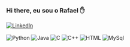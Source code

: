 ### Hi there, eu  sou o Rafael 	✋

[![Linkedln](https://img.shields.io/badge/LinkedIn-0077B5?style=for-the-badge&logo=linkedin&logoColor=white)](https://www.linkedin.com/in/rafael-freitas44/)
<div style="display: inline_block">
  <img align="center" alt="Python" src=https://img.shields.io/badge/Python-3776AB?style=for-the-badge&logo=python&logoColor=white" />
<img align="center" alt="Java" src=https://img.shields.io/badge/Java-ED8B00?style=for-the-badge&logo=openjdk&logoColor=white" />
<img align="center" alt="C" src=https://img.shields.io/badge/C-00599C?style=for-the-badge&logo=c&logoColor=white" />
<img align="center" alt="C++" src=https://img.shields.io/badge/C%2B%2B-00599C?style=for-the-badge&logo=c%2B%2B&logoColor=white" />
<img align="center" alt="HTML" src=https://img.shields.io/badge/HTML-239120?style=for-the-badge&logo=html5&logoColor=white" />
<img align="center" alt="MySql" src=https://img.shields.io/badge/MySQL-00000F?style=for-the-badge&logo=mysql&logoColor=white" />
</div><br/>
